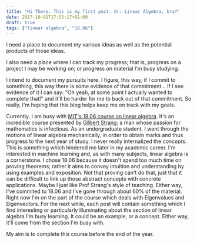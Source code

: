 ```yaml
---
title: "Hi There. This is my first post. Or: Linear Algebra, bra?"
date: 2017-10-01T17:55:17+02:00
draft: true
tags: ["linear algebra", "18.06"]
---
```


I need a place to document my various ideas as well as the potential products of those ideas. 

I also need a place where I can track my progress; that is, progress on a project I may be working on; or progress on material I'm busy studying. 

I intend to document my pursuits here. I figure, this way, if I commit to something, this way there is some evidence of that commitment... If I see evidence of it I can say: "Oh yeah, at some point I actually wanted to complete that!" and it'll be harder for me to back out of that commitment. So really, I'm hoping that this blog helps keep me on track with my goals.
 
Currently, I am busy with [MIT's 18.06 course on linear algebra](https://ocw.mit.edu/courses/mathematics/18-06-linear-algebra-spring-2010/). It's an incredible course presented by [Gilbert Strang](https://en.wikipedia.org/wiki/Gilbert_Strang); a man whose passion for mathematics is infectious. As an undergraduate student, I went through the motions of linear algebra mechanically, in order to obtain marks and thus progress to the next year of study. I never really internalized the _concepts_. This is something which hindered me later in my academic career. I'm interested in machine learning and, as with many subjects, linear algebra is a cornerstone. I chose 18.06 because it doesn't spend too much time on proving theorems; rather it aims to convey intuition and understanding by using examples and exposition. Not that proving can't do that, just that it can be difficult to link up those abstract concepts with concrete applications. Maybe I just like Prof Strang's style of teaching. Either way, I've commited to 18.06 and I've gone through about 60% of the material. Right now I'm on the part of the course which deals with Eigenvalues and Eigenvectors. For the next while, each post will contain something which I find interesting or particularly illuminating about the section of linear algebra I'm busy learning. It could be an example, or a concept. Either way, it'll come from the section I'm busy with.

My aim is to complete this course before the end of the year.  



